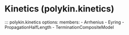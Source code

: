 # Kinetics (polykin.kinetics)

::: polykin.kinetics
    options:
        members:
            - Arrhenius
            - Eyring
            - PropagationHalfLength
            - TerminationCompositeModel
